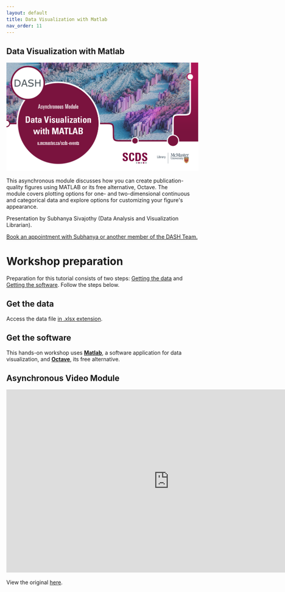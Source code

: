 ```yaml
---
layout: default
title: Data Visualization with Matlab
nav_order: 11
---
```


## Data Visualization with Matlab

<img src="assets/img/Matlab-Final.png" alt="Workshop Title Slide" width="720">

This asynchronous module discusses how you can create publication-quality figures using MATLAB or its free alternative, Octave. The module covers plotting options for one- and two-dimensional continuous and categorical data and explore options for customizing your figure's appearance. 

Presentation by Subhanya Sivajothy (Data Analysis and Visualization Librarian).

[Book an appointment with Subhanya or another member of the DASH Team.](https://library.mcmaster.ca/services/dash)

# Workshop preparation 

Preparation for this tutorial consists of two steps: [Getting the data](#get-the-data) and [Getting the software](#get-the-software). Follow the steps below. 
  
## Get the data
Access the data file [in .xlsx extension](https://mcmasteru365-my.sharepoint.com/:f:/g/personal/littvs_mcmaster_ca/EsD3ng2kvL9OqNGogNshky4BmAGqsCRixEDZpdFhheR-VA?e=lMjuNh).

## Get the software
This hands-on workshop uses [**Matlab**](https://matlab.mathworks.com/), a software application for data visualization, and [**Octave**](https://octave.org/), its free alternative. 

## Asynchronous Video Module

<iframe height="480" width="853" allowfullscreen frameborder=0 src="https://echo360.ca/media/577394b6-26b8-4a6a-a8b1-7ba39a358693/public"></iframe>

View the original [here](https://echo360.ca/media/577394b6-26b8-4a6a-a8b1-7ba39a358693/public). 

